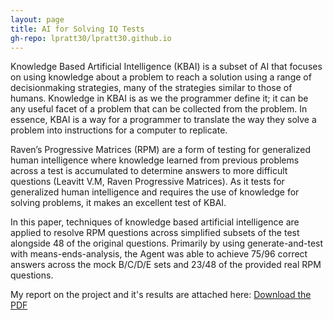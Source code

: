 ```yaml
---
layout: page
title: AI for Solving IQ Tests
gh-repo: lpratt30/lpratt30.github.io
---
```



Knowledge Based Artificial Intelligence (KBAI) is a subset of AI that focuses on
using knowledge about a problem to reach a solution using a range of decisionmaking strategies, many of the strategies similar to those of humans. Knowledge
in KBAI is as we the programmer define it; it can be any useful facet of a problem
that can be collected from the problem. In essence, KBAI is a way
for a programmer to translate the way they solve a problem into instructions for
a computer to replicate.


Raven’s Progressive Matrices (RPM) are a form of testing for generalized human
intelligence where knowledge learned from previous problems across a test is
accumulated to determine answers to more difficult questions (Leavitt V.M, Raven Progressive Matrices). As it tests for generalized human intelligence and requires the use of knowledge for solving problems, it makes an excellent test of
KBAI.  


In this paper, techniques of knowledge based artificial intelligence are applied to resolve RPM questions across simplified subsets of the test alongside 48 of the original questions.
Primarily by using generate-and-test with means-ends-analysis,
the Agent was able to achieve 75/96 correct answers across the
mock B/C/D/E sets and 23/48 of the provided real RPM questions. 

My report on the project and it's results are attached here: [Download the PDF](../assets/pdf/RPM_FinalReport.pdf)
